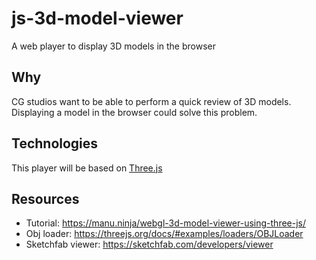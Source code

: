 # js-3d-model-viewer

A web player to display 3D models in the browser

## Why
 
CG studios want to be able to perform a quick review of 3D models. Displaying a model in the browser could solve this problem.

## Technologies

This player will be based on [Three.js](https://threejs.org/)

## Resources

* Tutorial: https://manu.ninja/webgl-3d-model-viewer-using-three-js/
* Obj loader: https://threejs.org/docs/#examples/loaders/OBJLoader
* Sketchfab viewer: https://sketchfab.com/developers/viewer
